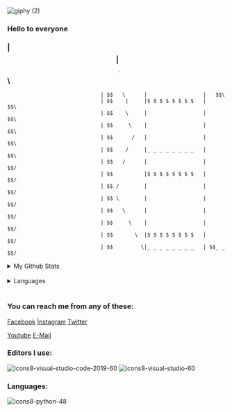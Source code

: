 ![giphy (2)](https://user-images.githubusercontent.com/121448902/210799922-fa0568be-788b-4abb-a648-7da4436a12b8.gif)

### Hello to everyone


###                               | $$ \        |_ _ _ _ _ _ _ _   | $$\
                                  | $$   \      |                  |   $$\
                                  | $$    |     |$ $ $ $ $ $ $ $   |     $$\
                                  | $$    \     |                  |       $$\
                                  | $$     \    |                  |         $$\
                                  | $$      /   |                  |           $$\   
                                  | $$    /     |_ _ _ _ _ _ _ _   |             $$\
                                  | $$   /      |                  |              $$/
                                  | $$          |$ $ $ $ $ $ $ $   |             $$/
                                  | $$ /        |                  |            $$/
                                  | $$ \        |                  |           $$/
                                  | $$   \      |                  |          $$/
                                  | $$     \    |                  |         $$/
                                  | $$       \  |$ $ $ $ $ $ $ $   |        $$/
                                  | $$         \|_ _ _ _ _ _ _ _   | $$_ _ $$/
    



                                   


 <details>
<summary> My Github Stats</summary> 
 <img src="https://github-readme-stats.vercel.app/api?username=MuratPembegul&theme=radical">
</details><br>

 <details>
<summary> Languages </summary>
 <img src="https://github-readme-stats.vercel.app/api/top-langs/?username=MuratPembegul&theme=radical">
</details><br>
 
### You can reach me from any of these: <br>
[Facebook](https://www.facebook.com/murat.pembegul.14) [İnstagram](https://www.instagram.com/m_42pembegul) [Twitter](https://twitter.com/murat_pembegul) 

[Youtube](https://www.youtube.com/channel/UCThQmrdmK2Ad6euvBN1Yh7Q) [E-Mail](https://mpembegul15@gmail.com)
 


 
### Editors I use:
 ![icons8-visual-studio-code-2019-60](https://user-images.githubusercontent.com/121448902/211033361-2da93c6f-b9a1-4401-ba31-12f99082a2f0.png)
![icons8-visual-studio-60](https://user-images.githubusercontent.com/121448902/211034608-7c8574a5-084f-430c-b0a1-598b6bdcf945.png)

  ### Languages: 

![icons8-python-48](https://user-images.githubusercontent.com/121448902/210796568-f035cee5-dc1e-4655-b12c-790bcdd05565.png)






